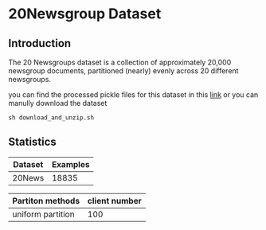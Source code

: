 # 20Newsgroup Dataset

## Introduction

The 20 Newsgroups dataset is a collection of approximately 20,000 newsgroup documents, partitioned (nearly) evenly across 20 different newsgroups.

you can find the processed pickle files for this dataset in this [link](https://drive.google.com/folderview?id=1OhZ5NDaVz0VZX5jy8V_I_sfR25R2k_OE) or you can manully download the dataset

```
sh download_and_unzip.sh
```

## Statistics

|Dataset | Examples |
|--------| -------- |
| 20News  | 18835 |

| Partiton methods| client number |
|-----------------| ------------- |
| uniform partition| 100          |